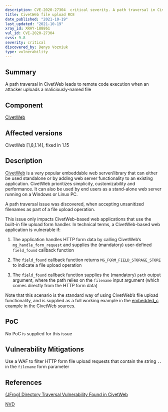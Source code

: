 ```yaml
---
description: CVE-2020-27304  critical severity. A path traversal in CivetWeb leads to remote code execution when an attacker uploads a maliciously-named file
title: CivetWeb file upload RCE
date_published: "2021-10-19"
last_updated: "2021-10-19"
xray_id: XRAY-188861
vul_id: CVE-2020-27304
cvss: 9.8
severity: critical
discovered_by: Denys Vozniuk
type: vulnerability
---
```

## Summary
A path traversal in CivetWeb leads to remote code execution when an attacker uploads a maliciously-named file

## Component

[CivetWeb](https://github.com/civetweb/civetweb)

## Affected versions

CivetWeb [1,8,1.14], fixed in 1.15

## Description

[CivetWeb](https://github.com/civetweb/civetweb) is a very popular embeddable web server/library that can either be used standalone or by adding web server functionality to an existing application. CivetWeb prioritizes simplicity, customizability and performance. It can also be used by end users as a stand-alone web server running on a Windows or Linux PC.

A path traversal issue was discovered, when accepting unsanitized filenames as part of a file upload operation.

This issue only impacts CivetWeb-based web applications that use the built-in file upload form handler.
In technical terms, a CivetWeb-based web application is vulnerable if:

1. The application handles HTTP form data by calling CivetWeb’s
`mg_handle_form_request` and supplies the (mandatory) user-defined
`field_found` callback function

2. The `field_found` callback function returns `MG_FORM_FIELD_STORAGE_STORE` to indicate a file upload operation

3. The `field_found` callback function supplies the (mandatory) `path` output argument, where the path relies on the `filename` input argument (which comes directly from the HTTP form data)

Note that this scenario is the standard way of using CivetWeb’s file upload functionality, and is supplied as a full working example in the [embedded_c](https://github.com/civetweb/civetweb/blob/0a39165041fd3f060187914e869eeaa78f864d0f/examples/embedded_c/embedded_c.c) example in the CivetWeb sources.

## PoC

No PoC is supplied for this issue

## Vulnerability Mitigations

Use a WAF to filter HTTP form file upload requests that contain the string `..` in the `filename` form parameter

## References

[(JFrog) Directory Traversal Vulnerability Found in CivetWeb ](https://jfrog.com/blog/cve-2020-27304-rce-via-directory-traversal-in-civetweb-http-server/)

[NVD](https://nvd.nist.gov/vuln/detail/CVE-2020-27304)
